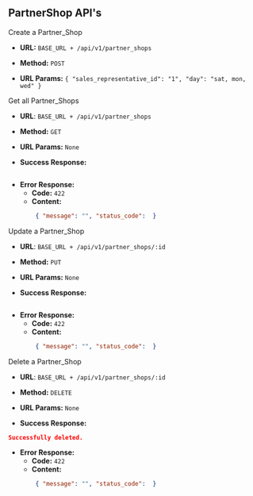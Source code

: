 **PartnerShop API's**
----
Create a Partner_Shop

* **URL:** `BASE_URL + /api/v1/partner_shops`

* **Method:** `POST`

*  **URL Params:**
   `{ "sales_representative_id": "1",
   "day": "sat, mon, wed"
   }`

Get all Partner_Shops

* **URL**: `BASE_URL + /api/v1/partner_shops`

* **Method:** `GET`

*  **URL Params:** `None`

* **Success Response:**
 ```json
```

* **Error Response:**
    * **Code:** `422`
    * **Content:**
         ```json 
          { "message": "", "status_code":  }
         ```

Update a Partner_Shop

* **URL**: `BASE_URL + /api/v1/partner_shops/:id`

* **Method:** `PUT`

*  **URL Params:** `None`

* **Success Response:**
 ```json
```

* **Error Response:**
    * **Code:** `422`
    * **Content:**
         ```json 
          { "message": "", "status_code":  }
         ```

Delete a Partner_Shop

* **URL**: `BASE_URL + /api/v1/partner_shops/:id`

* **Method:** `DELETE`

*  **URL Params:** `None`

* **Success Response:**
 ```json 
 Successfully deleted.
```

* **Error Response:**
    * **Code:** `422`
    * **Content:**
         ```json 
          { "message": "", "status_code":  }
         ```
      